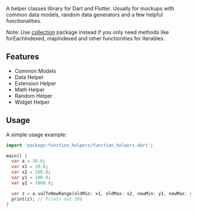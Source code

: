 A helper classes library for Dart and Flutter.
Usually for mockups with common data models, random data generators and a few helpful functionalities.

Note: Use [collection](https://pub.dev/packages/collection) package instead if you only need methods like forEachIndexed, mapIndexed and other functionities for Iterables.

## Features
- Common Models
- Data Helper
- Extension Helper
- Math Helper
- Random Helper
- Widget Helper

## Usage

A simple usage example:

```dart
import 'package:function_helpers/function_helpers.dart';

main() {
  var a = 30.0;
  var x1 = 10.0;
  var x2 = 100.0;
  var y1 = 100.0;
  var y2 = 1000.0;

  var z = a.valToNewRange(oldMin: x1, oldMax: x2, newMin: y1, newMax: y2);
  print(z); // Prints out 300
}
```

